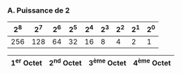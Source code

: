 ### A. Puissance de 2
| 2<sup>8</sup> | 2<sup>7</sup> | 2<sup>6</sup> | 2<sup>5</sup> | 2<sup>4</sup> | 2<sup>3</sup> | 2<sup>2</sup> | 2<sup>1</sup> | 2<sup>0</sup> |
| ------------- | ------------- | ------------- | ------------- | ------------- | ------------- | ------------- | ------------- | ------------- |
|      256      |      128      |      64       |      32       |      16       |       8       |       4       |       2       |       1       |


| 1<sup>er</sup> Octet |  2<sup>nd</sup> Octet |  3<sup>ème</sup> Octet |  4<sup>ème</sup> Octet |
| -------------------- | --------------------- | ---------------------- | ---------------------- |

